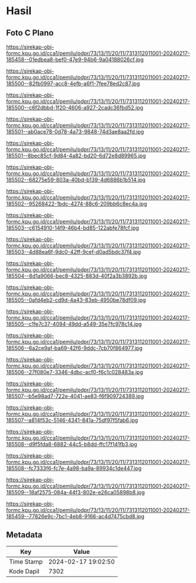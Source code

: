 # Hasil

## Foto C Plano

https://sirekap-obj-formc.kpu.go.id/cca1/pemilu/pdpr/73/13/11/20/11/7313112011001-20240217-185458--01edbea8-bef0-47e9-94b6-9a04188026cf.jpg

https://sirekap-obj-formc.kpu.go.id/cca1/pemilu/pdpr/73/13/11/20/11/7313112011001-20240217-185500--82fb0997-acc8-4efb-a6f1-7fee78ed2c87.jpg

https://sirekap-obj-formc.kpu.go.id/cca1/pemilu/pdpr/73/13/11/20/11/7313112011001-20240217-185500--c6f2dbbd-1f20-4606-a927-2cadc36fbd52.jpg

https://sirekap-obj-formc.kpu.go.id/cca1/pemilu/pdpr/73/13/11/20/11/7313112011001-20240217-185501--ab0ace78-0d78-4a73-9848-74d3ae8aa2fd.jpg

https://sirekap-obj-formc.kpu.go.id/cca1/pemilu/pdpr/73/13/11/20/11/7313112011001-20240217-185501--8bec85cf-9d84-4a82-bd20-6d72e8d89965.jpg

https://sirekap-obj-formc.kpu.go.id/cca1/pemilu/pdpr/73/13/11/20/11/7313112011001-20240217-185502--68275e59-803a-40bd-b139-4d6886b1b514.jpg

https://sirekap-obj-formc.kpu.go.id/cca1/pemilu/pdpr/73/13/11/20/11/7313112011001-20240217-185502--95268422-1bdc-4274-88c6-209bb6c8ec4a.jpg

https://sirekap-obj-formc.kpu.go.id/cca1/pemilu/pdpr/73/13/11/20/11/7313112011001-20240217-185503--c6154910-14f9-46b4-bd85-122abfe78fcf.jpg

https://sirekap-obj-formc.kpu.go.id/cca1/pemilu/pdpr/73/13/11/20/11/7313112011001-20240217-185503--4d88ea6f-9dc0-42ff-9cef-d0ad5bdc37f4.jpg

https://sirekap-obj-formc.kpu.go.id/cca1/pemilu/pdpr/73/13/11/20/11/7313112011001-20240217-185504--8d1a9066-bec8-4325-883d-40f2a3b3892b.jpg

https://sirekap-obj-formc.kpu.go.id/cca1/pemilu/pdpr/73/13/11/20/11/7313112011001-20240217-185505--0afd4eb2-cd9d-4a43-83eb-4950be78df09.jpg

https://sirekap-obj-formc.kpu.go.id/cca1/pemilu/pdpr/73/13/11/20/11/7313112011001-20240217-185505--c1fe7c37-4094-49dd-a549-35e7fc978c14.jpg

https://sirekap-obj-formc.kpu.go.id/cca1/pemilu/pdpr/73/13/11/20/11/7313112011001-20240217-185506--6a2ce9af-ba69-42f6-9ddc-7cb70f864977.jpg

https://sirekap-obj-formc.kpu.go.id/cca1/pemilu/pdpr/73/13/11/20/11/7313112011001-20240217-185506--27f080e7-3346-4dbc-acf0-f6c1c028483a.jpg

https://sirekap-obj-formc.kpu.go.id/cca1/pemilu/pdpr/73/13/11/20/11/7313112011001-20240217-185507--b5e98ad7-722e-4041-ae83-f6f909724389.jpg

https://sirekap-obj-formc.kpu.go.id/cca1/pemilu/pdpr/73/13/11/20/11/7313112011001-20240217-185507--a814f53c-5146-4341-841a-75df97f5fab6.jpg

https://sirekap-obj-formc.kpu.go.id/cca1/pemilu/pdpr/73/13/11/20/11/7313112011001-20240217-185508--d9f5fda8-6882-44c5-b8dd-ffc17f141fb3.jpg

https://sirekap-obj-formc.kpu.go.id/cca1/pemilu/pdpr/73/13/11/20/11/7313112011001-20240217-185508--fc7333f6-fc7e-4a98-ba9a-89934c1de447.jpg

https://sirekap-obj-formc.kpu.go.id/cca1/pemilu/pdpr/73/13/11/20/11/7313112011001-20240217-185509--18af2575-084a-44f3-802e-e26ca05898b8.jpg

https://sirekap-obj-formc.kpu.go.id/cca1/pemilu/pdpr/73/13/11/20/11/7313112011001-20240217-185459--77826e9c-7bc1-4eb8-9166-ac4d7475cbd8.jpg


## Metadata

| Key        | Value               |
| ---------- | ------------------- |
| Time Stamp | 2024-02-17 19:02:50 |
| Kode Dapil | 7302                |




